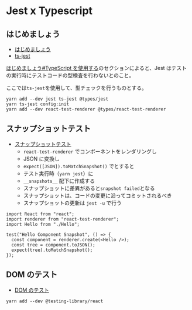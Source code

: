 # Jest x Typescript

## はじめましょう

- [はじめましょう](https://jestjs.io/ja/docs/getting-started)
- [ts-jest](https://github.com/kulshekhar/ts-jest)

[はじめましょう#TypeScript を使用する](https://jestjs.io/ja/docs/getting-started#typescript-%E3%82%92%E4%BD%BF%E7%94%A8%E3%81%99%E3%82%8B)のセクションによると、Jest はテストの実行時にテストコードの型検査を行わないとのこと。

ここでは`ts-jest`を使用して、型チェックを行うものとする。

```
yarn add --dev jest ts-jest @types/jest
yarn ts-jest config:init
yarn add --dev react-test-renderer @types/react-test-renderer
```

## スナップショットテスト

- [スナップショットテスト](https://jestjs.io/ja/docs/tutorial-react#%E3%82%B9%E3%83%8A%E3%83%83%E3%83%97%E3%82%B7%E3%83%A7%E3%83%83%E3%83%88%E3%83%86%E3%82%B9%E3%83%88)
  - `react-test-renderer` でコンポーネントをレンダリングし
  - JSON に変換し
  - `expect([JSON]).toMatchSnapshot()` でとすると
  - テスト実行時（`yarn jest`）に
  - `__snapshots__` 配下に作成する
  - スナップショットに差異があると`snapshot failed`となる
  - スナップショットは、コードの変更に沿ってコミットされるべき
  - スナップショットの更新は `jest -u` で行う

```　Hello.test.tsx
import React from "react";
import renderer from "react-test-renderer";
import Hello from "./Hello";

test("Hello Component Snapshot", () => {
  const component = renderer.create(<Hello />);
  const tree = component.toJSON();
  expect(tree).toMatchSnapshot();
});
```

## DOM のテスト

- [DOM のテスト](https://jestjs.io/ja/docs/tutorial-react#dom-%E3%81%AE%E3%83%86%E3%82%B9%E3%83%88)

```
yarn add --dev @testing-library/react
```
